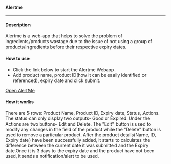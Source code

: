 #### Alertme
---
#### Description
Alertme is a web-app that helps to solve the problem of ingredients/products wastage due to the issue of not using a group of products/ingredients before their respective expiry dates. 

#### How to use
* Click the link below to start the Alertme Webapp.
* Add product name, product ID(how it can be easily identified or referenced), expiry date and click submit.

[Open AlertMe](https://fawazdeenabimbola.github.io/alertme/)

#### How it works
There are 5 rows: Product Name, Product ID, Expiry date, Status, Actions. The status can only display two outputs- Good or Expired. Under the Actions are two buttons- Edit and Delete. The "Edit" button is used to modify any changes in the field of the product while the "Delete" button is used to remove a particular product.
After the product details(Name, ID, Expiry date) have been successfully added, it starts to calculates the difference between the current date it was submitted and the Expiry date.Once it is 3 days to the expiry date and the product have not been used, it sends a notification/alert to be used.

